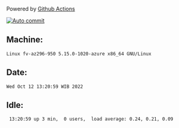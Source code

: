 Powered by [Github Actions](https://github.com/features/actions)

[![Auto commit](https://github.com/hiage/workstation/workflows/Auto%20commit/badge.svg)](https://github.com/hiage/workstation/actions?query=workflow%3A%22Auto+commit%22)

## Machine:
```
Linux fv-az296-950 5.15.0-1020-azure x86_64 GNU/Linux
```
## Date:
```
Wed Oct 12 13:20:59 WIB 2022
```
## Idle:
```
 13:20:59 up 3 min,  0 users,  load average: 0.24, 0.21, 0.09
```
